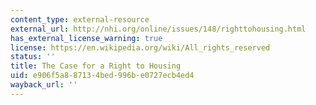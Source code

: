```yaml
---
content_type: external-resource
external_url: http://nhi.org/online/issues/148/righttohousing.html
has_external_license_warning: true
license: https://en.wikipedia.org/wiki/All_rights_reserved
status: ''
title: The Case for a Right to Housing
uid: e906f5a8-8713-4bed-996b-e0727ecb4ed4
wayback_url: ''
---
```

